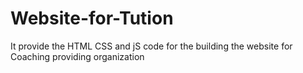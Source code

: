 # Website-for-Tution
It provide the HTML CSS and jS code for the building the website for Coaching providing organization
